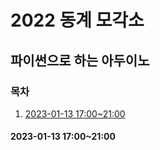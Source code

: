 # 2022 동계 모각소
## 파이썬으로 하는 아두이노
### 목차
1. [2023-01-13 17:00~21:00](#2023-01-13-17:00~21:00)

#### 2023-01-13 17:00~21:00
